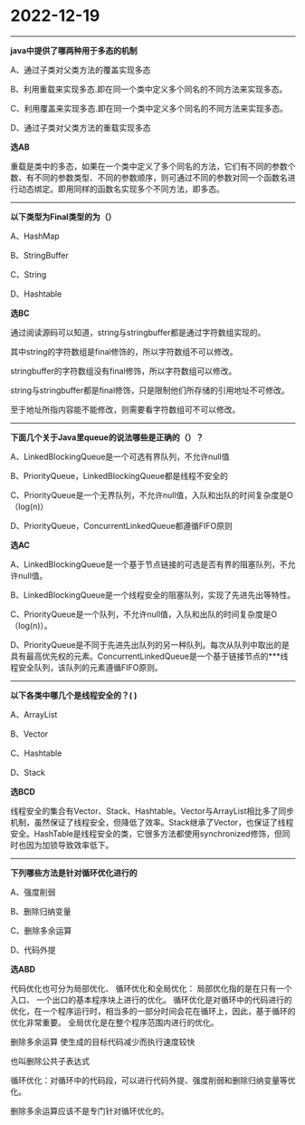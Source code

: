 # 2022-12-19

---

**java中提供了哪两种用于多态的机制**

A、通过子类对父类方法的覆盖实现多态

B、利用重载来实现多态.即在同一个类中定义多个同名的不同方法来实现多态。

C、利用覆盖来实现多态.即在同一个类中定义多个同名的不同方法来实现多态。

D、通过子类对父类方法的重载实现多态

**选AB**

重载是类中的多态，如果在一个类中定义了多个同名的方法，它们有不同的参数个数、有不同的参数类型、不同的参数顺序，则可通过不同的参数对同一个函数名进行动态绑定。即用同样的函数名实现多个不同方法，即多态。

---

**以下类型为Final类型的为（）**

A、HashMap

B、StringBuffer

C、String

D、Hashtable

**选BC**

通过阅读源码可以知道，string与stringbuffer都是通过字符数组实现的。

其中string的字符数组是final修饰的，所以字符数组不可以修改。

stringbuffer的字符数组没有final修饰，所以字符数组可以修改。

string与stringbuffer都是final修饰，只是限制他们所存储的引用地址不可修改。

至于地址所指内容能不能修改，则需要看字符数组可不可以修改。

---

**下面几个关于Java里queue的说法哪些是正确的（）？**

A、LinkedBlockingQueue是一个可选有界队列，不允许null值

B、PriorityQueue，LinkedBlockingQueue都是线程不安全的

C、PriorityQueue是一个无界队列，不允许null值，入队和出队的时间复杂度是O（log(n)）

D、PriorityQueue，ConcurrentLinkedQueue都遵循FIFO原则

**选AC**

A、LinkedBlockingQueue是一个基于节点链接的可选是否有界的阻塞队列，不允许null值。

B、LinkedBlockingQueue是一个线程安全的阻塞队列，实现了先进先出等特性。

C、PriorityQueue是一个队列，不允许null值，入队和出队的时间复杂度是O（log(n)）。

D、PriorityQueue是不同于先进先出队列的另一种队列。每次从队列中取出的是具有最高优先权的元素。ConcurrentLinkedQueue是一个基于链接节点的***线程安全队列，该队列的元素遵循FIFO原则。

---

**以下各类中哪几个是线程安全的？( )**

A、ArrayList

B、Vector

C、Hashtable

D、Stack

**选BCD**

线程安全的集合有Vector、Stack、Hashtable。Vector与ArrayList相比多了同步机制，虽然保证了线程安全，但降低了效率。Stack继承了Vector，也保证了线程安全。HashTable是线程安全的类，它很多方法都使用synchronized修饰，但同时也因为加锁导致效率低下。

---

**下列哪些方法是针对循环优化进行的**

A、强度削弱

B、删除归纳变量

C、删除多余运算

D、代码外提

**选ABD**

代码优化也可分为局部优化、 循环优化和全局优化： 局部优化指的是在只有一个入口、 一个出口的基本程序块上进行的优化。 循环优化是对循环中的代码进行的优化，在一个程序运行时，相当多的一部分时间会花在循环上，因此，基于循环的优化非常重要。
全局优化是在整个程序范围内进行的优化。

删除多余运算 使生成的目标代码减少而执行速度较快

也叫删除公共子表达式

循环优化：对循环中的代码段，可以进行代码外提、强度削弱和删除归纳变量等优化。

删除多余运算应该不是专门针对循环优化的。
